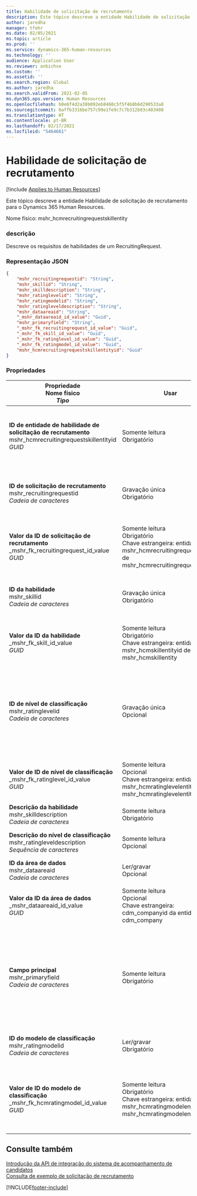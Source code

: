 ```yaml
---
title: Habilidade de solicitação de recrutamento
description: Este tópico descreve a entidade Habilidade de solicitação de recrutamento para o Dynamics 365 Human Resources.
author: jaredha
manager: tfehr
ms.date: 02/05/2021
ms.topic: article
ms.prod: ''
ms.service: dynamics-365-human-resources
ms.technology: ''
audience: Application User
ms.reviewer: anbichse
ms.custom: ''
ms.assetid: ''
ms.search.region: Global
ms.author: jaredha
ms.search.validFrom: 2021-02-05
ms.dyn365.ops.version: Human Resources
ms.openlocfilehash: b0e6f4d2a38b092eb8460c5f5f4b8b6d290533a8
ms.sourcegitcommit: 6affb3316be757c99e1fe9c7c7b312b93c483408
ms.translationtype: HT
ms.contentlocale: pt-BR
ms.lasthandoff: 02/17/2021
ms.locfileid: "5464661"
---
```

# <a name="recruiting-request-skill"></a>Habilidade de solicitação de recrutamento

[!include [Applies to Human Resources](../includes/applies-to-hr.md)]

Este tópico descreve a entidade Habilidade de solicitação de recrutamento para o Dynamics 365 Human Resources.

Nome físico: mshr_hcmrecruitingrequestskillentity

### <a name="description"></a>descrição

Descreve os requisitos de habilidades de um RecruitingRequest.

### <a name="json-representation"></a>Representação JSON

```json
{
    "mshr_recruitingrequestid": "String",
    "mshr_skillid": "String",
    "mshr_skilldescription": "String",
    "mshr_ratinglevelid": "String",
    "mshr_ratingmodelid": "String",
    "mshr_ratingleveldescription": "String",
    "mshr_dataareaid": "String",
    "_mshr_dataareaid_id_value": "Guid",
    "mshr_primaryfield": "String",
    "_mshr_fk_recruitingrequest_id_value": "Guid",
    "_mshr_fk_skill_id_value": "Guid",
    "_mshr_fk_ratinglevel_id_value": "Guid",
    "_mshr_fk_ratingmodel_id_value": "Guid",
    "mshr_hcmrecruitingrequestskillentityid": "Guid"
}
```

### <a name="properties"></a>Propriedades

| Propriedade<br>**Nome físico**<br>**_Tipo_** | Usar | Descrição |
| --- | --- | --- |
| **ID de entidade de habilidade de solicitação de recrutamento**<br>mshr_hcmrecruitingrequestskillentityid<br>*GUID* | Somente leitura<br>Obrigatório | Identificador exclusivo gerado pelo sistema para o registro **Habilidade de Solicitação de Recrutamento**. |
| **ID de solicitação de recrutamento**<br>mshr_recruitingrequestid<br>*Cadeia de caracteres* | Gravação única<br>Obrigatório | O identificador exclusivo legível pelo usuário da solicitação de recrutamento associada. |
| **Valor da ID de solicitação de recrutamento**<br>_mshr_fk_recruitingrequest_id_value<br>*GUID* | Somente leitura<br>Obrigatório<br> Chave estrangeira: entidade mshr_hcmrecruitingrequestentityid de mshr_hcmrecruitingrequestentity | O identificador exclusivo gerado pelo sistema da solicitação de recrutamento associada. |
| **ID da habilidade**<br>mshr_skillid<br>*Cadeia de caracteres*<br> | Gravação única<br>Obrigatório | O identificador exclusivo legível pelo usuário da habilidade necessária. |
| **Valor da ID da habilidade**<br>_mshr_fk_skill_id_value<br>*GUID* | Somente leitura<br>Obrigatório<br>Chave estrangeira: entidade mshr_hcmskillentityid de mshr_hcmskillentity | Identificador exclusivo gerado pelo sistema da habilidade necessária. |
| **ID de nível de classificação**<br>mshr_ratinglevelid<br>*Cadeia de caracteres* | Gravação única<br>Opcional | O valor do nível de habilidade necessário selecionado para o trabalho, com base no modelo de classificação atribuído à habilidade. |
| **Valor de ID de nível de classificação**<br>_mshr_fk_ratinglevel_id_value<br>*GUID* | Somente leitura<br>Opcional<br>Chave estrangeira: entidade mshr_hcmratinglevelentityid de mshr_hcmratinglevelentity | Um identificador exclusivo gerado pelo sistema para o nível. |
| **Descrição da habilidade**<br>mshr_skilldescription<br>*Cadeia de caracteres* | Somente leitura<br>Obrigatório | A descrição da habilidade. |
| **Descrição do nível de classificação**<br>mshr_ratingleveldescription<br>*Sequência de caracteres* | Somente leitura<br>Opcional | A descrição do nível de habilidade selecionado. |
| **ID da área de dados**<br>mshr_dataareaid<br>*Cadeia de caracteres* | Ler/gravar<br>Opcional | Especifica a entidade legal (empresa). |
| **Valor da ID da área de dados**<br>_mshr_dataareaid_id_value<br>*GUID* | Somente leitura<br>Opcional<br>Chave estrangeira: cdm_companyid da entidade cdm_company | Valor GUID gerado pelo sistema identificando a entidade legal (empresa). |
| **Campo principal**<br>mshr_primaryfield<br>*Cadeia de caracteres* | Somente leitura<br>Obrigatório | A concatenação do valor de solicitação de recrutamento, a ID de habilidade como outro método para identificar o registro de forma exclusiva. |
| **ID do modelo de classificação**<br>mshr_ratingmodelid<br>*Cadeia de caracteres* | Ler/gravar<br>Obrigatório | O modelo de classificação usado para classificar a habilidade. |
| **Valor de ID do modelo de classificação**<br>_mshr_fk_hcmratingmodel_id_value<br>*GUID* | Somente leitura<br>Obrigatório<br>Chave estrangeira: entidade mshr_hcmratingmodelentityid de mshr_hcmratingmodelentity | Identificador exclusivo gerado pelo sistema do modelo de classificação usado para classificar a habilidade. |

## <a name="see-also"></a>Consulte também

[Introdução da API de integração do sistema de acompanhamento de candidatos](hr-admin-integration-ats-api-introduction.md)<br>
[Consulta de exemplo de solicitação de recrutamento](hr-admin-integration-ats-api-recruiting-request-example-query.md)


[!INCLUDE[footer-include](../includes/footer-banner.md)]